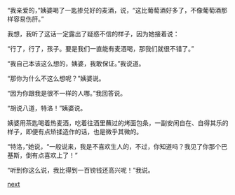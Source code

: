 
“我亲爱的，”姨婆喝了一匙掺兑好的麦酒，说，“这比葡萄酒好多了，不像葡萄酒那样容易伤肝。”

我想，我听了这话一定露出了疑惑不信的样子，因为她接着说：

“行了，行了，孩子。要是我们一直能有麦酒喝，那我们就很不错了。”

“我自己本该这么想的，姨婆，我敢保证。”我说道。

“那你为什么不这么想呢？”姨婆说。

“因为你跟我是很不一样的人哪。”我回答说。

“胡说八道，特洛！”姨婆说。

姨婆用茶匙喝着热麦酒，吃着往酒里蘸过的烤面包条，一副安闲自在、自得其乐的样子，即便有点矫揉造作的话，也是微乎其微的。

“特洛，”她说，“一般说来，我是不喜欢生人的，不过，你知道吗？我见了你那个巴基斯，倒有点喜欢上了！”

“听到你这么说，我比得到一百镑钱还高兴呢！”我说。

[next](page445)